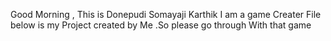 Good Morning , This is Donepudi Somayaji Karthik
I am a game Creater
File below is my Project created by Me .So please go through With that game
